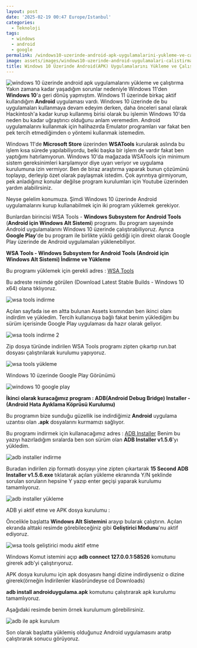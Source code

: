 ```yaml
---
layout: post
date: '2025-02-19 00:47 Europe/Istanbul'
categories:
  - Teknoloji
tags:
  - windows
  - android
  - google
permalink: /windows10-uzerinde-android-apk-uygulamalarini-yukleme-ve-calistirma
image: assets/images/windows10-uzerinde-android-uygulamalari-calistirma.jpg
title: Windows 10 Üzerinde Android(APK) Uygulamalarını Yükleme ve Çalıştırma
---
```

![windows 10 üzerinde android apk uygulamalarını yükleme ve çalıştırma](/assets/images/windows10-uzerinde-android-uygulamalari-calistirma.jpg)
Yakın zamana kadar yaşadığım sorunlar nedeniyle  Windows 11'den **Windows 10**'a geri dönüş yapmıştım. Windows 11 üzerinde birkaç aktif kullandığım **Android** uygulaması vardı. Windows 10 üzerinde de bu uygulamaları kullanmaya devam edeyim derken, daha önceleri sanal olarak Hackintosh'a kadar kurup kullanmış birisi olarak bu işlemin Windows 10'da neden bu kadar uğraştırıcı olduğunu anlam veremedim. Android uygulamalarını kullanmak için halihazırda Emulator programları var fakat ben pek tercih etmediğimden o yöntemi kullanmak istemedim.

Windows 11'de **Microsoft Store** üzerinden **WSATools** kurularak aslında bu işlem kısa sürede yapılabiliyordu, belki başka bir işlem de vardır fakat ben yaptığımı hatırlamıyorun. Windows 10'da mağazada WSATools için minimum sistem gereksinimleri karşılamıyor diye uyarı veriyor ve uygulama kurulumuna izin vermiyor. Ben de biraz araştırma yaparak bunun çözümünü toplayıp, derleyip özet olarak paylaşmak istedim. Çok ayrıntıya girmiyorum, pek anladığınız konular değilse program kurulumları için Youtube üzerinden yardım alabilirsiniz.

Neyse gelelim konumuza. Şimdi Windows 10 üzerinde Android uygulamalarını kurup kullanabilmek için iki program yüklemek gerekiyor.

Bunlardan birincisi WSA Tools - **Windows Subsystem for Android Tools** (**Android için Windows Alt Sistemi**) programı. Bu program sayesinde Android uygulamalarını Windows 10 üzerinde çalıştırabiliyoruz. Ayrıca **Google Play**'de bu program ile
birlikte yüklü geldiği için direkt olarak Google Play üzerinde de Android uygulamaları yüklenebiliyor.

**WSA Tools - Windows Subsystem for Android Tools (Android için Windows Alt Sistemi) İndirme ve Yükleme**

Bu programı yüklemek için gerekli adres : [WSA Tools](https://github.com/MustardChef/WSABuilds)

Bu adreste resimde görülen (Download Latest Stable Builds - Windows 10 x64) olana tıklıyoruz.

![wsa tools indirme](/assets/images/wsa-tools-indirme.png)

Açılan sayfada ise en altta bulunan Assets kısmından ben ikinci olanı indirdim ve yükledim. Tercih kullanıcıya bağlı fakat benim yüklediğim bu sürüm içerisinde Google Play uygulaması da hazır olarak geliyor.

![wsa tools indirme 2](/assets/images/wsa-tools-indirme-2-asama.png)

Zip dosya türünde indirilen WSA Tools programı zipten çıkartıp run.bat dosyası çalıştırılarak kurulumu yapıyoruz.

![wsa tools yükleme](/assets/images/wsa-tools-yukleme.png)

Windows 10 üzerinde Google Play Görünümü

![windows 10 google play](/assets/images/windows10-google-play.png)

**İkinci olarak kuracağımız program : ADB(Android Debug Bridge) Installer - (Android Hata Ayıklama Köprüsü Kurulumu)**

Bu programın bize sunduğu güzellik ise indirdiğimiz **Android** uygulama uzantısı olan **.apk** dosyalarını kurmamızı sağlıyor.

Bu programı indirmek için kullanacağımız adres : [ADB Installer](https://xiaomitools.com/adb-installer/) Benim bu yazıyı hazırladığım sıralarda ben son sürüm olan **ADB Installer v1.5.6**'yı yükledim.

![adb installer indirme](/assets/images/adb-installer-indirme.png)

Buradan indirilen zip formatlı dosyayı yine zipten çıkartarak **15 Second ADB Installer v1.5.6.exe** tıklatarak açılan yükleme ekranında Y/N şeklinde sorulan soruların hepsine Y yazıp enter geçişi yaparak kurulumu tamamlıyoruz.

![adb installer yükleme](/assets/images/adb-installer-yukleme.png)

ADB yi aktif etme ve APK dosya kurulumu :

Öncelikle başlatta **Windows Alt Sistemini** arayıp bularak çalıştırın. Açılan ekranda alttaki resimde görebileceğiniz gibi **Geliştirici Modunu**'nu aktif ediyoruz.

![wsa tools geliştirici modu aktif etme](/assets/images/wsa-tools-gelistirici-modu-aktif-etme.png)

Windows Komut istemini açıp **adb connect 127.0.0.1:58526** komutunu girerek adb'yi çalıştırıyoruz.

APK dosya kurulumu için apk dosyasını hangi dizine indirdiyseniz o dizine girerek(örneğin İndirilenler klasöründeyse cd Downloads) 

**adb install androiduygulama.apk** komutunu çalıştırarak apk kurulumu tamamlıyoruz.

Aşağıdaki resimde benim örnek kurulumum görebilirsiniz.

![adb ile apk kurulum](/assets/images/adb-ile-apk-kurulum.png)

Son olarak başlatta yüklemiş olduğunuz Android uygulamasını aratıp çalıştırarak sonucu görüyoruz.


